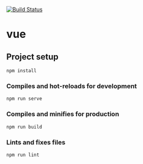 [![Build Status](https://travis-ci.org/raywagner88/vueRailways.svg?branch=master)](https://travis-ci.org/raywagner88/vueRailways)

# vue

## Project setup
```
npm install
```

### Compiles and hot-reloads for development
```
npm run serve
```

### Compiles and minifies for production
```
npm run build
```

### Lints and fixes files
```
npm run lint
```
